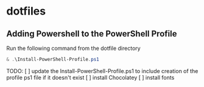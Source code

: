 # dotfiles

## Adding Powershell to the PowerShell Profile

Run the following command from the dotfile directory

```powershell
& .\Install-PowerShell-Profile.ps1
```

TODO:
[ ] update the Install-PowerShell-Profile.ps1 to include creation of the profile ps1 file if it doesn't exist
[ ] install Chocolatey
[ ] install fonts
